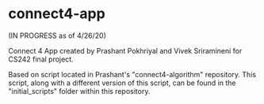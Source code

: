 # connect4-app

(IN PROGRESS as of 4/26/20)

Connect 4 App created by Prashant Pokhriyal and Vivek Sriramineni for CS242 final project. 

Based on script located in Prashant's "connect4-algorithm" repository. This script, along with a different version of this script, can be found in the "initial_scripts" folder within this repository.

